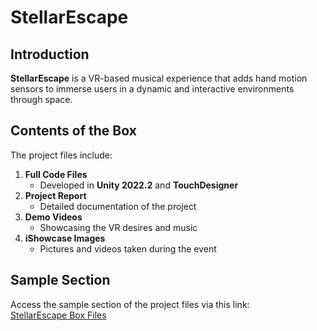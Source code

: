 # StellarEscape

## Introduction  
**StellarEscape** is a VR-based musical experience that adds hand motion sensors to immerse users in a dynamic and interactive environments through space.

## Contents of the Box  
The project files include:  
1. **Full Code Files**  
   - Developed in **Unity 2022.2** and **TouchDesigner**  
2. **Project Report**  
   - Detailed documentation of the project  
3. **Demo Videos**  
   - Showcasing the VR desires and music
4. **iShowcase Images**  
   - Pictures and videos taken during the event

## Sample Section  
Access the sample section of the project files via this link:  
[StellarEscape Box Files](https://arizona.app.box.com/s/3l2vt3l11qaok47o1bdyps3a6bw6vafb)
